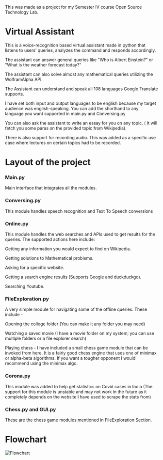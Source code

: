 This was made as a project for my Semester IV course Open Source Technology Lab.

Virtual Assistant
=============
This is a voice-recognition based virtual assistant made in python that listens to users' queries, analyzes the command and responds accordingly.

The assistant can answer general queries like "Who is Albert Einstein?" or "What is the weather forecast today?"

The assistant can also solve almost any mathematical queries utilizing the WolframAlpha API. 

The Assistant can understand and speak all 108 languages Google Translate supports.

I have set both input and output languages to be english because my target audience was english-speaking. You can add the shorthand to any language you want supported in main.py and Conversing.py

You can also ask the assistant to write an essay for you on any topic. ( It will fetch you some paras on the provided topic from Wikipedia).

There is also support for recording audio. This was added as a specific use case where lectures on certain topics had to be recorded.

Layout of the project
=============
### Main.py ###
Main interface that integrates all the modules.

### Conversing.py ###
This module handles speech recognition and Text To Speech conversions

### Online.py ###
This module handles the web searches and APIs used to get results for the queries. The supported actions here include:

Getting any information you would expect to find on Wikipedia.

Getting solutions to Mathematical problems.

Asking for a specific website.

Getting a search engine results (Supports Google and duckduckgo).

Searching Youtube.

### FileExploration.py ###
A very simple module for navigating some of the offline queries. These include - 

Opening the college folder (You can make it any folder you may need)

Watching a saved movie (I have a movie folder on my system; you can use multiple folders or a file explorer search)

Playing chess - I have included a small chess game module that can be invoked from here. It is a fairly good chess engine that uses one of minimax or alpha-beta algorithms. If you want a tougher opponent I would recommend using the minimax algo.

### Corona.py ###
This module was added to help get statistics on Covid cases in India (The support for this module is unstable and may not work in the future as it completely depends on the website I have used to scrape the stats from)

### Chess.py and GUI.py ###
These are the chess game modules mentioned in FileExploration Section.

Flowchart
=============
![Flowchart](https://user-images.githubusercontent.com/48092867/114603877-e16d9180-9cb5-11eb-8523-4649ec916c74.png)
